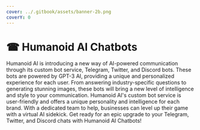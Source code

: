 ```yaml
---
cover: ../.gitbook/assets/banner-2b.png
coverY: 0
---
```


# ☎ Humanoid AI Chatbots

Humanoid AI is introducing a new way of AI-powered communication through its custom bot service, Telegram, Twitter, and Discord bots. These bots are powered by GPT-3 AI, providing a unique and personalized experience for each user. From answering industry-specific questions to generating stunning images, these bots will bring a new level of intelligence and style to your communication. Humanoid AI's custom bot service is user-friendly and offers a unique personality and intelligence for each brand. With a dedicated team to help, businesses can level up their game with a virtual AI sidekick. Get ready for an epic upgrade to your Telegram, Twitter, and Discord chats with Humanoid AI Chatbots!

